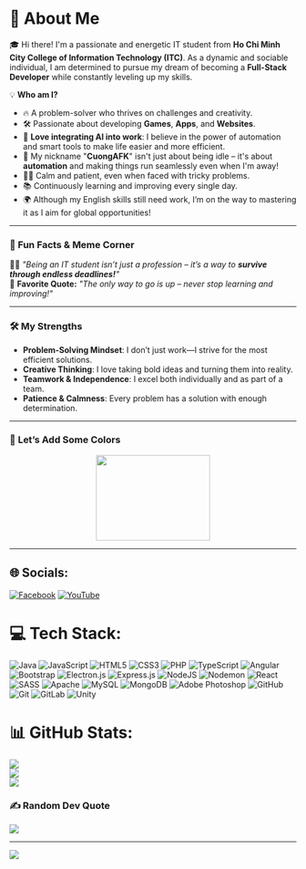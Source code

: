 # 💫 **About Me**

🎓 Hi there! I'm a passionate and energetic IT student from **Ho Chi Minh City College of Information Technology (ITC)**. As a dynamic and sociable individual, I am determined to pursue my dream of becoming a **Full-Stack Developer** while constantly leveling up my skills.  

💡 **Who am I?**  
- 🔥 A problem-solver who thrives on challenges and creativity.  
- 🛠️ Passionate about developing **Games**, **Apps**, and **Websites**.  
- 🤖 **Love integrating AI into work**: I believe in the power of automation and smart tools to make life easier and more efficient.  
- 🌟 My nickname "**CuongAFK**" isn't just about being idle – it's about **automation** and making things run seamlessly even when I'm away!  
- 🧘‍♂️ Calm and patient, even when faced with tricky problems.  
- 📚 Continuously learning and improving every single day.  
- 🌍 Although my English skills still need work, I’m on the way to mastering it as I aim for global opportunities!  

---

### **🌈 Fun Facts & Meme Corner**  
👨‍💻 *"Being an IT student isn’t just a profession – it’s a way to **survive through endless deadlines!**"*  
🚀 **Favorite Quote:** *"The only way to go is up – never stop learning and improving!"*

---

### 🛠 **My Strengths**  
- **Problem-Solving Mindset**: I don’t just work—I strive for the most efficient solutions.  
- **Creative Thinking**: I love taking bold ideas and turning them into reality.  
- **Teamwork & Independence**: I excel both individually and as part of a team.  
- **Patience & Calmness**: Every problem has a solution with enough determination.  

---

### 🎨 **Let’s Add Some Colors**  
<p align="center">
  <img src="https://media.giphy.com/media/HwBlFQZFcAoUcPHZdX/giphy.gif" width="200" height="150">
</p>

---

## 🌐 Socials:
[![Facebook](https://img.shields.io/badge/Facebook-%231877F2.svg?logo=Facebook&logoColor=white)](https://facebook.com/profile.php?id=100051225932313) [![YouTube](https://img.shields.io/badge/YouTube-%23FF0000.svg?logo=YouTube&logoColor=white)](https://youtube.com/@Cuong_AFK) 

# 💻 Tech Stack:
![Java](https://img.shields.io/badge/java-%23ED8B00.svg?style=for-the-badge&logo=openjdk&logoColor=white) ![JavaScript](https://img.shields.io/badge/javascript-%23323330.svg?style=for-the-badge&logo=javascript&logoColor=%23F7DF1E) ![HTML5](https://img.shields.io/badge/html5-%23E34F26.svg?style=for-the-badge&logo=html5&logoColor=white) ![CSS3](https://img.shields.io/badge/css3-%231572B6.svg?style=for-the-badge&logo=css3&logoColor=white) ![PHP](https://img.shields.io/badge/php-%23777BB4.svg?style=for-the-badge&logo=php&logoColor=white) ![TypeScript](https://img.shields.io/badge/typescript-%23007ACC.svg?style=for-the-badge&logo=typescript&logoColor=white) ![Angular](https://img.shields.io/badge/angular-%23DD0031.svg?style=for-the-badge&logo=angular&logoColor=white) ![Bootstrap](https://img.shields.io/badge/bootstrap-%238511FA.svg?style=for-the-badge&logo=bootstrap&logoColor=white) ![Electron.js](https://img.shields.io/badge/Electron-191970?style=for-the-badge&logo=Electron&logoColor=white) ![Express.js](https://img.shields.io/badge/express.js-%23404d59.svg?style=for-the-badge&logo=express&logoColor=%2361DAFB) ![NodeJS](https://img.shields.io/badge/node.js-6DA55F?style=for-the-badge&logo=node.js&logoColor=white) ![Nodemon](https://img.shields.io/badge/NODEMON-%23323330.svg?style=for-the-badge&logo=nodemon&logoColor=%BBDEAD) ![React](https://img.shields.io/badge/react-%2320232a.svg?style=for-the-badge&logo=react&logoColor=%2361DAFB) ![SASS](https://img.shields.io/badge/SASS-hotpink.svg?style=for-the-badge&logo=SASS&logoColor=white) ![Apache](https://img.shields.io/badge/apache-%23D42029.svg?style=for-the-badge&logo=apache&logoColor=white) ![MySQL](https://img.shields.io/badge/mysql-4479A1.svg?style=for-the-badge&logo=mysql&logoColor=white) ![MongoDB](https://img.shields.io/badge/MongoDB-%234ea94b.svg?style=for-the-badge&logo=mongodb&logoColor=white) ![Adobe Photoshop](https://img.shields.io/badge/adobe%20photoshop-%2331A8FF.svg?style=for-the-badge&logo=adobe%20photoshop&logoColor=white) ![GitHub](https://img.shields.io/badge/github-%23121011.svg?style=for-the-badge&logo=github&logoColor=white) ![Git](https://img.shields.io/badge/git-%23F05033.svg?style=for-the-badge&logo=git&logoColor=white) ![GitLab](https://img.shields.io/badge/gitlab-%23181717.svg?style=for-the-badge&logo=gitlab&logoColor=white) ![Unity](https://img.shields.io/badge/unity-%23000000.svg?style=for-the-badge&logo=unity&logoColor=white)
# 📊 GitHub Stats:
![](https://github-readme-stats.vercel.app/api?username=Cuongafk&theme=dark&hide_border=false&include_all_commits=false&count_private=false)<br/>
![](https://github-readme-streak-stats.herokuapp.com/?user=Cuongafk&theme=dark&hide_border=false)<br/>
![](https://github-readme-stats.vercel.app/api/top-langs/?username=Cuongafk&theme=dark&hide_border=false&include_all_commits=false&count_private=false&layout=compact)

### ✍️ Random Dev Quote
![](https://quotes-github-readme.vercel.app/api?type=horizontal&theme=radical)

---
[![](https://visitcount.itsvg.in/api?id=Cuongafk&icon=0&color=0)](https://visitcount.itsvg.in)

<!-- Proudly created with GPRM ( https://gprm.itsvg.in ) -->
